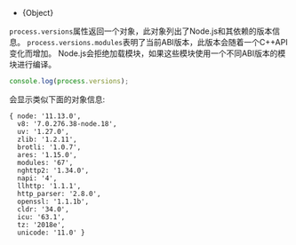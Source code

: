 <!-- YAML
added: v0.2.0
changes:
  - version: v4.2.0
    pr-url: https://github.com/nodejs/node/pull/3102
    description: The `icu` property is now supported.
  - version: v9.0.0
    pr-url: https://github.com/nodejs/node/pull/15785
    description: The `v8` property now includes a Node.js specific suffix.
-->

* {Object}

`process.versions`属性返回一个对象，此对象列出了Node.js和其依赖的版本信息。
`process.versions.modules`表明了当前ABI版本，此版本会随着一个C++API变化而增加。
Node.js会拒绝加载模块，如果这些模块使用一个不同ABI版本的模块进行编译。

```js
console.log(process.versions);
```

会显示类似下面的对象信息:

```console
{ node: '11.13.0',
  v8: '7.0.276.38-node.18',
  uv: '1.27.0',
  zlib: '1.2.11',
  brotli: '1.0.7',
  ares: '1.15.0',
  modules: '67',
  nghttp2: '1.34.0',
  napi: '4',
  llhttp: '1.1.1',
  http_parser: '2.8.0',
  openssl: '1.1.1b',
  cldr: '34.0',
  icu: '63.1',
  tz: '2018e',
  unicode: '11.0' }
```

